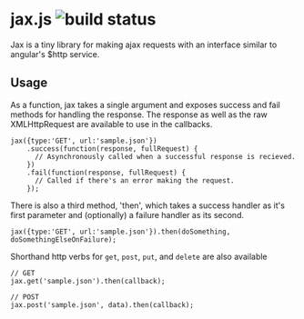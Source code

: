 jax.js ![build status](https://travis-ci.org/harryhope/jax.js.svg?branch=master)
===

Jax is a tiny library for making ajax requests with an interface similar to angular's $http service.

## Usage

As a function, jax takes a single argument and exposes success and fail methods for handling the response. The response as well as the raw XMLHttpRequest are available to use in the callbacks.

```
jax({type:'GET', url:'sample.json'})
    .success(function(response, fullRequest) {
      // Asynchronously called when a successful response is recieved.
    })
    .fail(function(response, fullRequest) {
      // Called if there's an error making the request.
    });
```

There is also a third method, 'then', which takes a success handler as it's first parameter and (optionally) a failure handler as its second.

```
jax({type:'GET', url:'sample.json'}).then(doSomething, doSomethingElseOnFailure);
```

Shorthand http verbs for `get`, `post`, `put`, and `delete` are also available

```
// GET
jax.get('sample.json').then(callback);

// POST
jax.post('sample.json', data).then(callback);
```
